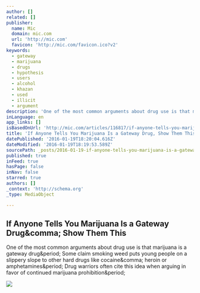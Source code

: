 ```yaml
---
author: []
related: []
publisher:
  name: Mic
  domain: mic.com
  url: 'http://mic.com'
  favicon: 'http://mic.com/favicon.ico?v2'
keywords:
  - gateway
  - marijuana
  - drugs
  - hypothesis
  - users
  - alcohol
  - khazan
  - used
  - illicit
  - argument
description: 'One of the most common arguments about drug use is that marijuana is a gateway drug. Some claim smoking weed puts young people on a slippery slope to other hard drugs like cocaine, heroin or amphetamines. Drug warriors often cite this idea when arguing in favor of continued marijuana prohibition.'
inLanguage: en
app_links: []
isBasedOnUrl: 'http://mic.com/articles/116817/if-anyone-tells-you-marijuana-is-a-gateway-drug-show-them-this#.11u0X4xR9'
title: 'If Anyone Tells You Marijuana Is a Gateway Drug, Show Them This'
datePublished: '2016-01-19T18:20:04.616Z'
dateModified: '2016-01-19T18:19:53.589Z'
sourcePath: _posts/2016-01-19-if-anyone-tells-you-marijuana-is-a-gateway-drug-show-them-t.md
published: true
inFeed: true
hasPage: false
inNav: false
starred: true
authors: []
_context: 'http://schema.org'
_type: MediaObject

---
```

<article style=""><h1>If Anyone Tells You Marijuana Is a Gateway Drug&amp;comma; Show Them This</h1><p>One of the most common arguments about drug use is that marijuana is a gateway drug&amp;period; Some claim smoking weed puts young people on a slippery slope to other hard drugs like cocaine&amp;comma; heroin or amphetamines&amp;period; Drug warriors often cite this idea when arguing in favor of continued marijuana prohibition&amp;period;</p><img src="http://media3.policymic.com/YThkNmI3YzYyMCMvMV9UZDg1bW1leDY1ankzNUU5cEFPeC01YW53PS83NXg5NTo0MjY3eDI1NjMvOTAweDUzMC9maWx0ZXJzOnF1YWxpdHkoNzApL2h0dHA6Ly9zMy5hbWF6b25hd3MuY29tL3BvbGljeW1pYy1pbWFnZXMvcmJ1bTlnZGl3YnlxbWlwZ3ZnMmdzaWlzcGlwNm13dnB6ZXFsZ2c3ZXAxNHJydjV5MmxlcXV5ZHd1ajd6Z2FvNS5qcGc=.jpg" /></article>